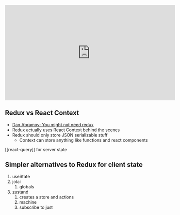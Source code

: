 <iframe width="560" height="315" src="https://www.youtube.com/embed/5-1LM2NySR0" title="YouTube video player" frameborder="0" allow="accelerometer; autoplay; clipboard-write; encrypted-media; gyroscope; picture-in-picture; web-share" allowfullscreen></iframe>

## Redux vs React Context

-   [Dan Abramov: You might not need redux](https://medium.com/@dan_abramov/you-might-not-need-redux-be46360cf367)
-   Redux actually uses React Context behind the scenes
-   Redux should only store JSON serializable stuff
    -   Context can store anything like functions and react components


[[react-query]] for server state

## Simpler alternatives to Redux for client state

1. useState
2. jotai
	1. globals
3. zustand
	1. creates a store and actions
	2. machine
	3. subscribe to just 

